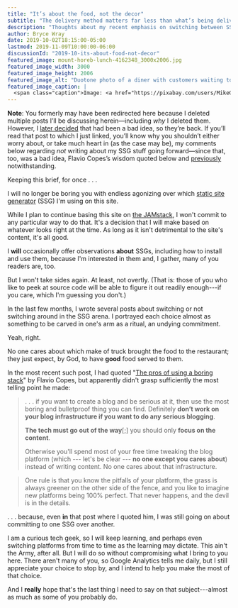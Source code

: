 ```yaml
---
title: "It’s about the food, not the decor"
subtitle: "The delivery method matters far less than what’s being delivered"
description: "Thoughts about my recent emphasis on switching between SSGs."
author: Bryce Wray
date: 2019-10-02T18:15:00-05:00
lastmod: 2019-11-09T10:00:00-06:00
discussionId: "2019-10-its-about-food-not-decor"
featured_image: mount-horeb-lunch-4162348_3000x2006.jpg
featured_image_width: 3000
featured_image_height: 2006
featured_image_alt: "Duotone photo of a diner with customers waiting to be served"
featured_image_caption: |
  <span class="caption">Image: <a href="https://pixabay.com/users/MikeGoad-29415/?utm_source=link-attribution&amp;utm_medium=referral&amp;utm_campaign=image&amp;utm_content=4162348">Mike Goad</a>; <a href="https://pixabay.com/?utm_source=link-attribution&amp;utm_medium=referral&amp;utm_campaign=image&amp;utm_content=4162348">Pixabay</a></span>
---
```


<div class="border-black border-solid yellowBox">
	<p><strong>Note</strong>: You formerly may have been redirected here because I deleted multiple posts I&rsquo;ll be discussing herein—including <em>why</em> I deleted them. However, I <a href="/posts/2019/10/otoh">later decided</a> that had been a bad idea, so they’re back. If you&rsquo;ll read that post to which I just linked, you&rsquo;ll know why you shouldn&rsquo;t either worry about, or take much heart in (as the case may be), my comments below regarding <em>not</em> writing about my SSG stuff going forward&mdash;since that, too, was a bad idea, Flavio Copes&rsquo;s wisdom quoted below and <a href="/posts/2019/09/back-with-hugo">previously</a> notwithstanding.</p>
</div>

Keeping this brief, for once&nbsp;.&nbsp;.&nbsp;.

I will no longer be boring you with endless agonizing over which [static site generator](https://staticgen.com) (SSG) I'm using on this site.

While I plan to continue basing this site on [the JAMstack](https://jamstack.org), I won't commit to any particular way to do that. It's a decision that I will make based on whatever looks right at the time. As long as it isn't detrimental to the site's content, it's all good.

I **will** occasionally offer observations **about** SSGs, including how to install and use them, because I'm interested in them and, I gather, many of you readers are, too.

But I won't take sides again. At least, not overtly. (That is: those of you who like to peek at source code will be able to figure it out readily enough---if you care, which I'm guessing you don't.)

In the last few months, I wrote several posts about switching or not switching around in the SSG arena. I portrayed each choice almost as  something to be carved in one's arm as a ritual, an undying commitment.

Yeah, right.

No one cares about which make of truck brought the food to the restaurant; they just expect, by God, to have **good** food served to them.

In the most recent such post, I had quoted "[The pros of using a boring stack](https://flaviocopes.com/boring-stack/)" by Flavio Copes, but apparently didn't grasp sufficiently the most telling point he made:

> .&nbsp;.&nbsp;. if you want to create a blog and be serious at it, then use the most boring and bulletproof thing you can find. Definitely **don’t work on your blog infrastructure if you want to do any serious blogging**.
> 
> **The tech must go out of the way**[;] you should only **focus on the content**.
> 
> Otherwise you'll spend most of your free time tweaking the blog platform (which --- let's be clear --- **no one except you cares about**) instead of writing content. No one cares about that infrastructure.

> One rule is that you know the pitfalls of your platform, the grass is always greener on the other side of the fence, and you like to imagine new platforms being 100% perfect. That never happens, and the devil is in the details.

.&nbsp;.&nbsp;.&nbsp;because, even **in** that post where I quoted him, I was still going on about committing to one SSG over another.

I am a curious tech geek, so I will keep learning, and perhaps even switching platforms from time to time as the learning may dictate. This ain't the Army, after all. But I will do so without compromising what I bring to you here. There aren't many of you, so Google Analytics tells me daily, but I still appreciate your choice to stop by, and I intend to help you make the most of that choice.

And I **really** hope that's the last thing I need to say on that subject---almost as much as some of you probably do.